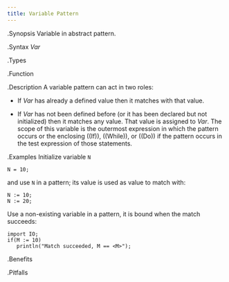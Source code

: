 ```yaml
---
title: Variable Pattern
---
```


.Synopsis
Variable in abstract pattern.

.Syntax
_Var_

.Types

.Function

.Description
A variable pattern can act in two roles:

* If _Var_ has already a defined value then it matches with that value.

*  If _Var_ has not been defined before (or it has been declared but not initialized) then it matches any value. 
    That value is assigned to _Var_. The scope of this variable is the outermost expression in which the pattern occurs
or the enclosing ((If)), ((While)), or ((Do)) if the pattern occurs in the test expression of those statements.

.Examples
Initialize variable `N`
```rascal-shell
N = 10;
```
and use `N` in a pattern; its value is used as value to match with:
```rascal-shell,continue
N := 10;
N := 20;
```
Use a non-existing variable in a pattern, it is bound when the match succeeds:
```rascal-shell,continue
import IO;
if(M := 10)
   println("Match succeeded, M == <M>");
```

.Benefits

.Pitfalls

